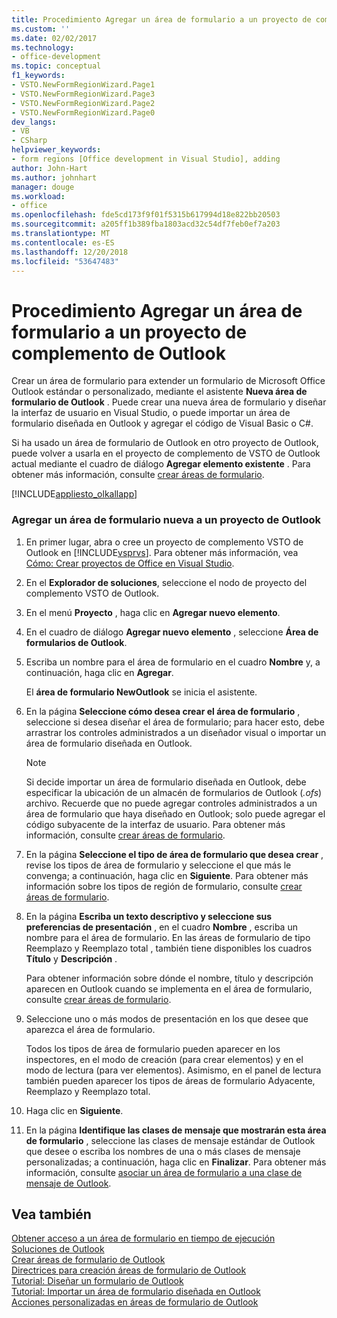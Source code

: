 ```yaml
---
title: Procedimiento Agregar un área de formulario a un proyecto de complemento de Outlook
ms.custom: ''
ms.date: 02/02/2017
ms.technology:
- office-development
ms.topic: conceptual
f1_keywords:
- VSTO.NewFormRegionWizard.Page1
- VSTO.NewFormRegionWizard.Page3
- VSTO.NewFormRegionWizard.Page2
- VSTO.NewFormRegionWizard.Page0
dev_langs:
- VB
- CSharp
helpviewer_keywords:
- form regions [Office development in Visual Studio], adding
author: John-Hart
ms.author: johnhart
manager: douge
ms.workload:
- office
ms.openlocfilehash: fde5cd173f9f01f5315b617994d18e822bb20503
ms.sourcegitcommit: a205ff1b389fba1803acd32c54df7feb0ef7a203
ms.translationtype: MT
ms.contentlocale: es-ES
ms.lasthandoff: 12/20/2018
ms.locfileid: "53647483"
---
```

# <a name="how-to-add-a-form-region-to-an-outlook-add-in-project"></a>Procedimiento Agregar un área de formulario a un proyecto de complemento de Outlook
  Crear un área de formulario para extender un formulario de Microsoft Office Outlook estándar o personalizado, mediante el asistente **Nueva área de formulario de Outlook** . Puede crear una nueva área de formulario y diseñar la interfaz de usuario en Visual Studio, o puede importar un área de formulario diseñada en Outlook y agregar el código de Visual Basic o C#.  
  
 Si ha usado un área de formulario de Outlook en otro proyecto de Outlook, puede volver a usarla en el proyecto de complemento de VSTO de Outlook actual mediante el cuadro de diálogo **Agregar elemento existente** . Para obtener más información, consulte [crear áreas de formulario](../vsto/creating-outlook-form-regions.md).  
  
 [!INCLUDE[appliesto_olkallapp](../vsto/includes/appliesto-olkallapp-md.md)]  
  
### <a name="to-add-a-new-form-region-to-an-outlook-project"></a>Agregar un área de formulario nueva a un proyecto de Outlook  
  
1.  En primer lugar, abra o cree un proyecto de complemento VSTO de Outlook en [!INCLUDE[vsprvs](../sharepoint/includes/vsprvs-md.md)]. Para obtener más información, vea [Cómo: Crear proyectos de Office en Visual Studio](../vsto/how-to-create-office-projects-in-visual-studio.md).  
  
2.  En el **Explorador de soluciones**, seleccione el nodo de proyecto del complemento VSTO de Outlook.  
  
3.  En el menú **Proyecto** , haga clic en **Agregar nuevo elemento**.  
  
4.  En el cuadro de diálogo **Agregar nuevo elemento** , seleccione **Área de formularios de Outlook**.  
  
5.  Escriba un nombre para el área de formulario en el cuadro **Nombre** y, a continuación, haga clic en **Agregar**.  
  
     El **área de formulario NewOutlook** se inicia el asistente.  
  
6.  En la página **Seleccione cómo desea crear el área de formulario** , seleccione si desea diseñar el área de formulario; para hacer esto, debe arrastrar los controles administrados a un diseñador visual o importar un área de formulario diseñada en Outlook.  
  
    > [!NOTE]  
    >  Si decide importar un área de formulario diseñada en Outlook, debe especificar la ubicación de un almacén de formularios de Outlook (*.ofs*) archivo. Recuerde que no puede agregar controles administrados a un área de formulario que haya diseñado en Outlook; solo puede agregar el código subyacente de la interfaz de usuario. Para obtener más información, consulte [crear áreas de formulario](../vsto/creating-outlook-form-regions.md).  
  
7.  En la página **Seleccione el tipo de área de formulario que desea crear** , revise los tipos de área de formulario y seleccione el que más le convenga; a continuación, haga clic en **Siguiente**. Para obtener más información sobre los tipos de región de formulario, consulte [crear áreas de formulario](../vsto/creating-outlook-form-regions.md).  
  
8.  En la página **Escriba un texto descriptivo y seleccione sus preferencias de presentación** , en el cuadro **Nombre** , escriba un nombre para el área de formulario. En las áreas de formulario de tipo Reemplazo y Reemplazo total , también tiene disponibles los cuadros **Título** y **Descripción** .  
  
     Para obtener información sobre dónde el nombre, título y descripción aparecen en Outlook cuando se implementa en el área de formulario, consulte [crear áreas de formulario](../vsto/creating-outlook-form-regions.md).  
  
9. Seleccione uno o más modos de presentación en los que desee que aparezca el área de formulario.  
  
     Todos los tipos de área de formulario pueden aparecer en los inspectores, en el modo de creación (para crear elementos) y en el modo de lectura (para ver elementos). Asimismo, en el panel de lectura también pueden aparecer los tipos de áreas de formulario Adyacente, Reemplazo y Reemplazo total.  
  
10. Haga clic en **Siguiente**.  
  
11. En la página **Identifique las clases de mensaje que mostrarán esta área de formulario** , seleccione las clases de mensaje estándar de Outlook que desee o escriba los nombres de una o más clases de mensaje personalizadas; a continuación, haga clic en **Finalizar**. Para obtener más información, consulte [asociar un área de formulario a una clase de mensaje de Outlook](../vsto/associating-a-form-region-with-an-outlook-message-class.md).  
  
## <a name="see-also"></a>Vea también  
 [Obtener acceso a un área de formulario en tiempo de ejecución](../vsto/accessing-a-form-region-at-run-time.md)   
 [Soluciones de Outlook](../vsto/outlook-solutions.md)   
 [Crear áreas de formulario de Outlook](../vsto/creating-outlook-form-regions.md)   
 [Directrices para creación áreas de formulario de Outlook](../vsto/guidelines-for-creating-outlook-form-regions.md)   
 [Tutorial: Diseñar un formulario de Outlook](../vsto/walkthrough-designing-an-outlook-form-region.md)   
 [Tutorial: Importar un área de formulario diseñada en Outlook](../vsto/walkthrough-importing-a-form-region-that-is-designed-in-outlook.md)   
 [Acciones personalizadas en áreas de formulario de Outlook](../vsto/custom-actions-in-outlook-form-regions.md)  
  